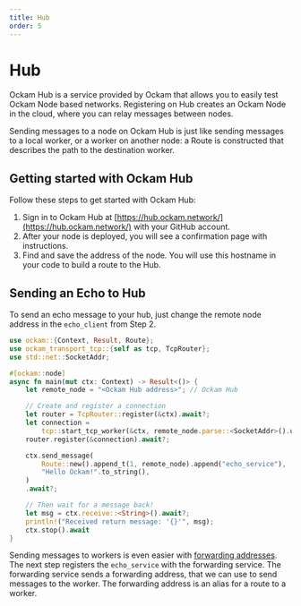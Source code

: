 ```yaml
---
title: Hub
order: 5
---
```


# Hub

Ockam Hub is a service provided by Ockam that allows you to easily test Ockam Node based networks. Registering on
Hub creates an Ockam Node in the cloud, where you can relay messages between nodes.

Sending messages to a node on Ockam Hub is just like sending messages to a local worker, or a worker on another node:
a Route is constructed that describes the path to the destination worker.

## Getting started with Ockam Hub

Follow these steps to get started with Ockam Hub:

1. Sign in to Ockam Hub at [https://hub.ockam.network/](https://hub.ockam.network/) with your GitHub account.
1. After your node is deployed, you will see a confirmation page with instructions.
1. Find and save the address of the node. You will use this hostname in your code to build a route to the Hub.


## Sending an Echo to Hub

To send an echo message to your hub, just change the remote node address in the `echo_client` from Step 2.

```rust
use ockam::{Context, Result, Route};
use ockam_transport_tcp::{self as tcp, TcpRouter};
use std::net::SocketAddr;

#[ockam::node]
async fn main(mut ctx: Context) -> Result<()> {
    let remote_node = "<Ockam Hub address>"; // Ockam Hub

    // Create and register a connection
    let router = TcpRouter::register(&ctx).await?;
    let connection =
        tcp::start_tcp_worker(&ctx, remote_node.parse::<SocketAddr>().unwrap()).await?;
    router.register(&connection).await?;

    ctx.send_message(
        Route::new().append_t(1, remote_node).append("echo_service"),
        "Hello Ockam!".to_string(),
    )
    .await?;

    // Then wait for a message back!
    let msg = ctx.receive::<String>().await?;
    println!("Received return message: '{}'", msg);
    ctx.stop().await
}

```

Sending messages to workers is even easier with <a href="04-forwarding">forwarding addresses</a>. The next step registers the
`echo_service` with the forwarding service. The forwarding service sends a forwarding address, that we can use to send
messages to the worker. The forwarding address is an alias for a route to a worker.
